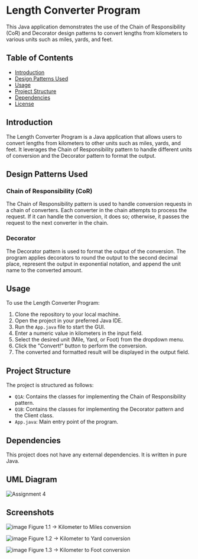 # Length Converter Program

This Java application demonstrates the use of the Chain of Responsibility (CoR) and Decorator design patterns to convert lengths from kilometers to various units such as miles, yards, and feet.

## Table of Contents

- [Introduction](#introduction)
- [Design Patterns Used](#design-patterns-used)
- [Usage](#usage)
- [Project Structure](#project-structure)
- [Dependencies](#dependencies)
- [License](#license)

## Introduction

The Length Converter Program is a Java application that allows users to convert lengths from kilometers to other units such as miles, yards, and feet. It leverages the Chain of Responsibility pattern to handle different units of conversion and the Decorator pattern to format the output.

## Design Patterns Used

### Chain of Responsibility (CoR)

The Chain of Responsibility pattern is used to handle conversion requests in a chain of converters. Each converter in the chain attempts to process the request. If it can handle the conversion, it does so; otherwise, it passes the request to the next converter in the chain.

### Decorator

The Decorator pattern is used to format the output of the conversion. The program applies decorators to round the output to the second decimal place, represent the output in exponential notation, and append the unit name to the converted amount.

## Usage

To use the Length Converter Program:

1. Clone the repository to your local machine.
2. Open the project in your preferred Java IDE.
3. Run the `App.java` file to start the GUI.
4. Enter a numeric value in kilometers in the input field.
5. Select the desired unit (Mile, Yard, or Foot) from the dropdown menu.
6. Click the "Convert!" button to perform the conversion.
7. The converted and formatted result will be displayed in the output field.

## Project Structure

The project is structured as follows:

- `Q1A`: Contains the classes for implementing the Chain of Responsibility pattern.
- `Q1B`: Contains the classes for implementing the Decorator pattern and the Client class.
- `App.java`: Main entry point of the program.

## Dependencies

This project does not have any external dependencies. It is written in pure Java.

## UML Diagram
![Assignment 4](https://github.com/UMMEATHIYA/OOP_Assignment4_Decorator_Example/assets/43459908/99820dbc-afaa-41a6-a267-fe119dec56f1)

## Screenshots

![image](https://github.com/UMMEATHIYA/OOP_Assignment4_Decorator_Example/assets/43459908/502b0759-d821-47d5-9830-f675a9097d1b)
                              Figure 1.1 -> Kilometer to Miles conversion

![image](https://github.com/UMMEATHIYA/OOP_Assignment4_Decorator_Example/assets/43459908/4c4f8ea6-c977-4ded-bbff-737e228bf45b)
Figure 1.2 -> Kilometer to Yard conversion

![image](https://github.com/UMMEATHIYA/OOP_Assignment4_Decorator_Example/assets/43459908/4ff2994f-e13b-4abd-835e-8edd9017142a)
Figure 1.3 -> Kilometer to Foot conversion
